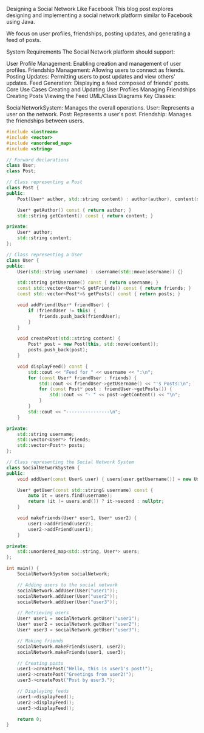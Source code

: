 Designing a Social Network Like Facebook
This blog post explores designing and implementing a social network platform similar to Facebook using Java.

We focus on user profiles, friendships, posting updates, and generating a feed of posts.

System Requirements
The Social Network platform should support:

User Profile Management: Enabling creation and management of user profiles.
Friendship Management: Allowing users to connect as friends.
Posting Updates: Permitting users to post updates and view others' updates.
Feed Generation: Displaying a feed composed of friends' posts.
Core Use Cases
Creating and Updating User Profiles
Managing Friendships
Creating Posts
Viewing the Feed
UML/Class Diagrams
Key Classes:

SocialNetworkSystem: Manages the overall operations.
User: Represents a user on the network.
Post: Represents a user's post.
Friendship: Manages the friendships between users.

```cpp
#include <iostream>
#include <vector>
#include <unordered_map>
#include <string>

// Forward declarations
class User;
class Post;

// Class representing a Post
class Post {
public:
    Post(User* author, std::string content) : author(author), content(std::move(content)) {}

    User* getAuthor() const { return author; }
    std::string getContent() const { return content; }

private:
    User* author;
    std::string content;
};

// Class representing a User
class User {
public:
    User(std::string username) : username(std::move(username)) {}

    std::string getUsername() const { return username; }
    const std::vector<User*>& getFriends() const { return friends; }
    const std::vector<Post*>& getPosts() const { return posts; }

    void addFriend(User* friendUser) {
        if (friendUser != this) {
            friends.push_back(friendUser);
        }
    }

    void createPost(std::string content) {
        Post* post = new Post(this, std::move(content));
        posts.push_back(post);
    }

    void displayFeed() const {
        std::cout << "Feed for " << username << ":\n";
        for (const User* friendUser : friends) {
            std::cout << friendUser->getUsername() << "'s Posts:\n";
            for (const Post* post : friendUser->getPosts()) {
                std::cout << "- " << post->getContent() << "\n";
            }
        }
        std::cout << "----------------\n";
    }

private:
    std::string username;
    std::vector<User*> friends;
    std::vector<Post*> posts;
};

// Class representing the Social Network System
class SocialNetworkSystem {
public:
    void addUser(const User& user) { users[user.getUsername()] = new User(user); }

    User* getUser(const std::string& username) const {
        auto it = users.find(username);
        return (it != users.end()) ? it->second : nullptr;
    }

    void makeFriends(User* user1, User* user2) {
        user1->addFriend(user2);
        user2->addFriend(user1);
    }

private:
    std::unordered_map<std::string, User*> users;
};

int main() {
    SocialNetworkSystem socialNetwork;

    // Adding users to the social network
    socialNetwork.addUser(User("user1"));
    socialNetwork.addUser(User("user2"));
    socialNetwork.addUser(User("user3"));

    // Retrieving users
    User* user1 = socialNetwork.getUser("user1");
    User* user2 = socialNetwork.getUser("user2");
    User* user3 = socialNetwork.getUser("user3");

    // Making friends
    socialNetwork.makeFriends(user1, user2);
    socialNetwork.makeFriends(user1, user3);

    // Creating posts
    user1->createPost("Hello, this is user1's post!");
    user2->createPost("Greetings from user2!");
    user3->createPost("Post by user3.");

    // Displaying feeds
    user1->displayFeed();
    user2->displayFeed();
    user3->displayFeed();

    return 0;
}
